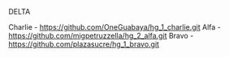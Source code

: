 DELTA

Charlie - https://github.com/OneGuabaya/hg_1_charlie.git
Alfa - https://github.com/migpetruzzella/hg_2_alfa.git
Bravo - https://github.com/plazasucre/hg_1_bravo.git